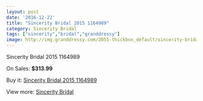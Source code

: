 ```yaml
---
layout: post
date: '2016-12-22'
title: "Sincerity Bridal 2015 1164989"
category: Sincerity Bridal
tags: ["sincerity","bridal","granddressy"]
image: http://img.granddressy.com/2055-thickbox_default/sincerity-bridal-2015-1164989.jpg
---
```

Sincerity Bridal 2015 1164989

On Sales: **$313.99**
<a href="https://www.granddressy.com/en/sincerity-bridal/1691-sincerity-bridal-2015-1164989.html"><amp-img layout="responsive" width="600" height="600" src="//img.granddressy.com/2055-thickbox_default/sincerity-bridal-2015-1164989.jpg" alt="Sincerity Bridal 2015 1164989 0" /></a>
<a href="https://www.granddressy.com/en/sincerity-bridal/1691-sincerity-bridal-2015-1164989.html"><amp-img layout="responsive" width="600" height="600" src="//img.granddressy.com/2056-thickbox_default/sincerity-bridal-2015-1164989.jpg" alt="Sincerity Bridal 2015 1164989 1" /></a>

Buy it: [Sincerity Bridal 2015 1164989](https://www.granddressy.com/en/sincerity-bridal/1691-sincerity-bridal-2015-1164989.html "Sincerity Bridal 2015 1164989")

View more: [Sincerity Bridal](https://www.granddressy.com/en/86-sincerity-bridal "Sincerity Bridal")